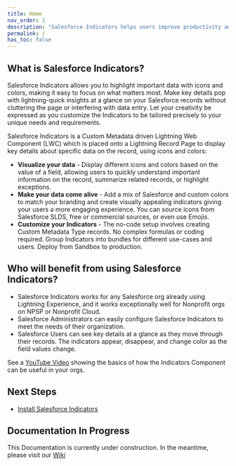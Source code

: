 ```yaml
---
title: Home
nav_order: 1
description: "Salesforce Indicators helps users improve productivity and efficiency by providing at-a-glance visuals for your Salesforce records."
permalink: /
has_toc: false
---
```


## What is Salesforce Indicators?

Salesforce Indicators allows you to highlight important data with icons and colors, making it easy to focus on what matters most. Make key details pop with lightning-quick insights at a glance on your Salesforce records without cluttering the page or interfering with data entry. Let your creativity be expressed as you customize the Indicators to be tailored precisely to your unique needs and requirements.

Salesforce Indicators is a Custom Metadata driven Lightning Web Component (LWC) which is placed onto a Lightning Record Page to display key details about specific data on the record, using icons and colors:

* **Visualize your data** - Display different icons and colors based on the value of a field, allowing users to quickly understand important information on the record, summarize related records, or highlight exceptions.
* **Make your data come alive** - Add a mix of Salesforce and custom colors to match your branding and create visually appealing indicators giving your users a more engaging experience. You can source icons from Salesforce SLDS, free or commercial sources, or even use Emojis.
* **Customize your Indicators** - The no-code setup involves creating Custom Metadata Type records. No complex formulas or coding required. Group Indicators into bundles for different use-cases and users. Deploy from Sandbox to production.

## Who will benefit from using Salesforce Indicators?

* Salesforce Indicators works for any Salesforce org already using Lightning Experience, and it works exceptionally well for Nonprofit orgs on NPSP or Nonprofit Cloud.
* Salesforce Administrators can easily configure Salesforce Indicators to meet the needs of their organization.
* Salesforce Users can see key details at a glance as they move through their records. The indicators appear, disappear, and change color as the field values change.

See a [YouTube Video](https://www.youtube.com/watch?v=kHNh1v1CdA4) showing the basics of how the Indicators Component can be useful in your orgs.

## Next Steps
 
* [Install Salesforce Indicators](/docs/install-salesforce-indicators) 

## Documentation In Progress
This Documentation is currently under construction. In the meantime, please visit our [Wiki](https://github.com/SFDO-Community/Salesforce-Indicators/wiki/)

